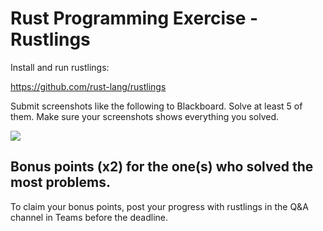 # Rust Programming Exercise - Rustlings

Install and run rustlings:

https://github.com/rust-lang/rustlings

Submit screenshots like the following to Blackboard. Solve at least 5 of them. Make sure your screenshots shows everything you solved. 

![](https://i.imgur.com/WTgAkXY.png)

## Bonus points (x2) for the one(s) who solved the most problems.

To claim your bonus points, post your progress with rustlings in the Q&A channel in Teams before the deadline.

